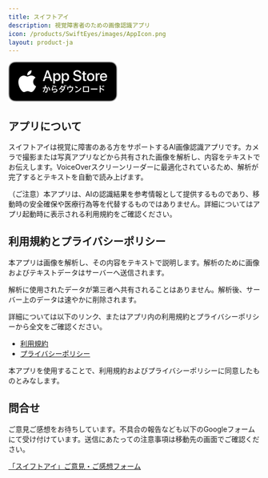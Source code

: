 ```yaml
---
title: スイフトアイ
description: 視覚障害者のための画像認識アプリ
icon: /products/SwiftEyes/images/AppIcon.png
layout: product-ja
---
```

[![Download on the App Store](/images/AppStoreJP.svg)](https://apps.apple.com/jp/app/%E3%82%B9%E3%82%A4%E3%83%95%E3%83%88%E3%82%A2%E3%82%A4/id6742831929)

## アプリについて

スイフトアイは視覚に障害のある方をサポートするAI画像認識アプリです。カメラで撮影または写真アプリなどから共有された画像を解析し、内容をテキストでお伝えします。VoiceOverスクリーンリーダーに最適化されているため、解析が完了するとテキストを自動で読み上げます。

（ご注意）本アプリは、AIの認識結果を参考情報として提供するものであり、移動時の安全確保や医療行為等を代替するものではありません。詳細についてはアプリ起動時に表示される利用規約をご確認ください。

## 利用規約とプライバシーポリシー

本アプリは画像を解析し、その内容をテキストで説明します。解析のために画像およびテキストデータはサーバーへ送信されます。

解析に使用されたデータが第三者へ共有されることはありません。解析後、サーバー上のデータは速やかに削除されます。

詳細については以下のリンク、またはアプリ内の利用規約とプライバシーポリシーから全文をご確認ください。

- [利用規約](https://moutend.github.io/products/SwiftEyes/ja/terms-of-service.html)
- [プライバシーポリシー](https://moutend.github.io/products/SwiftEyes/ja/privacy-policy.html)

本アプリを使用することで、利用規約およびプライバシーポリシーに同意したものとみなします。

## 問合せ

ご意見ご感想をお待ちしています。不具合の報告なども以下のGoogleフォームにて受け付けています。送信にあたっての注意事項は移動先の画面でご確認ください。

[「スイフトアイ」ご意見・ご感想フォーム](https://docs.google.com/forms/d/e/1FAIpQLSec75XpVnl6Ad8vt0EuaIUHdaXD1HXw6Z-wz8JTspR4erehTw/viewform?usp=header)

